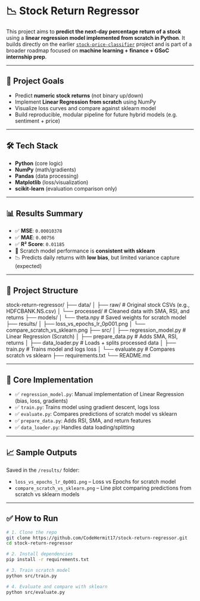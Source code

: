 # 📉 Stock Return Regressor

This project aims to **predict the next-day percentage return of a stock** using a **linear regression model implemented from scratch in Python**. It builds directly on the earlier [`stock-price-classifier`](https://github.com/CodeHermit17/stock-price-classifier) project and is part of a broader roadmap focused on **machine learning + finance + GSoC internship prep**.

---

## 🚀 Project Goals

- Predict **numeric stock returns** (not binary up/down)
- Implement **Linear Regression from scratch** using NumPy
- Visualize loss curves and compare against sklearn model
- Build reproducible, modular pipeline for future hybrid models (e.g. sentiment + price)

---

## 🛠️ Tech Stack

- **Python** (core logic)
- **NumPy** (math/gradients)
- **Pandas** (data processing)
- **Matplotlib** (loss/visualization)
- **scikit-learn** (evaluation comparison only)

---

## 📊 Results Summary

- ✅ **MSE**: `0.00010378`
- ✅ **MAE**: `0.00756`
- ✅ **R² Score**: `0.01185`
- 🔁 Scratch model performance is **consistent with sklearn**
- 📉 Predicts daily returns with **low bias**, but limited variance capture (expected)

---

## 📁 Project Structure

stock-return-regressor/
├── data/
│ ├── raw/ # Original stock CSVs (e.g., HDFCBANK.NS.csv)
│ └── processed/ # Cleaned data with SMA, RSI, and returns
├── models/
│ └── theta.npy # Saved weights for scratch model
├── results/
│ ├── loss_vs_epochs_lr_0p001.png
│ └── compare_scratch_vs_sklearn.png
├── src/
│ ├── regression_model.py # Linear Regression (Scratch)
│ ├── prepare_data.py # Adds SMA, RSI, returns
│ ├── data_loader.py # Loads + splits processed data
│ ├── train.py # Trains model and logs loss
│ └── evaluate.py # Compares scratch vs sklearn
├── requirements.txt
└── README.md

---

## 🧠 Core Implementation

- ✅ `regression_model.py`: Manual implementation of Linear Regression (bias, loss, gradients)
- ✅ `train.py`: Trains model using gradient descent, logs loss
- ✅ `evaluate.py`: Compares predictions of scratch model vs sklearn
- ✅ `prepare_data.py`: Adds RSI, SMA, and return features
- ✅ `data_loader.py`: Handles data loading/splitting

---

## 📈 Sample Outputs

Saved in the `/results/` folder:

- `loss_vs_epochs_lr_0p001.png` – Loss vs Epochs for scratch model
- `compare_scratch_vs_sklearn.png` – Line plot comparing predictions from scratch vs sklearn models

---

## ✅ How to Run

```bash
# 1. Clone the repo
git clone https://github.com/CodeHermit17/stock-return-regressor.git
cd stock-return-regressor

# 2. Install dependencies
pip install -r requirements.txt

# 3. Train scratch model
python src/train.py

# 4. Evaluate and compare with sklearn
python src/evaluate.py

